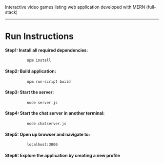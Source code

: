 Interactive video games listing web application developed with MERN (full-stack)

--------------------------------------------------------------------------------
# Run Instructions
#### Step1: Install all required dependencies:
              npm install

#### Step2: Build application:
              npm run-script build

#### Step3: Start the server:
              node server.js

#### Step4: Start the chat server in another terminal:
              node chatserver.js
       
#### Step5: Open up browser and navigate to:
              localhost:3000

#### Step6: Explore the application by creating a new profile

